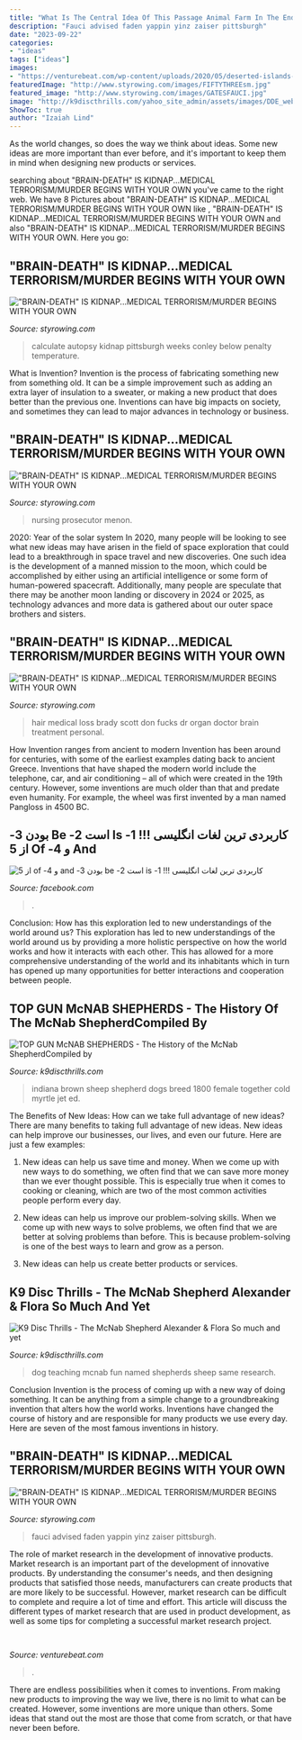 ```yaml
---
title: "What Is The Central Idea Of This Passage Animal Farm In The End ~ K9 Disc Thrills"
description: "Fauci advised faden yappin yinz zaiser pittsburgh"
date: "2023-09-22"
categories:
- "ideas"
tags: ["ideas"]
images:
- "https://venturebeat.com/wp-content/uploads/2020/05/deserted-islands-devops.png?w=800"
featuredImage: "http://www.styrowing.com/images/FIFTYTHREEsm.jpg"
featured_image: "http://www.styrowing.com/images/GATESFAUCI.jpg"
image: "http://k9discthrills.com/yahoo_site_admin/assets/images/DDE_website.80125641_logo.JPG"
ShowToc: true
author: "Izaiah Lind"
---
```



As the world changes, so does the way we think about ideas. Some new ideas are more important than ever before, and it's important to keep them in mind when designing new products or services.

	

		
searching about &quot;BRAIN-DEATH&quot; IS KIDNAP...MEDICAL TERRORISM/MURDER BEGINS WITH YOUR OWN you've came to the right web. We have 8 Pictures about &quot;BRAIN-DEATH&quot; IS KIDNAP...MEDICAL TERRORISM/MURDER BEGINS WITH YOUR OWN like , &quot;BRAIN-DEATH&quot; IS KIDNAP...MEDICAL TERRORISM/MURDER BEGINS WITH YOUR OWN and also &quot;BRAIN-DEATH&quot; IS KIDNAP...MEDICAL TERRORISM/MURDER BEGINS WITH YOUR OWN. Here you go:
		
    
## &quot;BRAIN-DEATH&quot; IS KIDNAP...MEDICAL TERRORISM/MURDER BEGINS WITH YOUR OWN

<img loading=lazy src="http://styrowing.com/images/ritabig.jpg" onerror="this.onerror=null;this.src='https://tse2.mm.bing.net/th?id=OIP.2TSRult_lFuwYhaIoQo1YwAAAA&amp;pid=15.1';" alt="&quot;BRAIN-DEATH&quot; IS KIDNAP...MEDICAL TERRORISM/MURDER BEGINS WITH YOUR OWN">

_Source: styrowing.com_

>calculate autopsy kidnap pittsburgh weeks conley below penalty temperature. 

	

What is Invention?
Invention is the process of fabricating something new from something old. It can be a simple improvement such as adding an extra layer of insulation to a sweater, or making a new product that does better than the previous one. Inventions can have big impacts on society, and sometimes they can lead to major advances in technology or business.

    
## &quot;BRAIN-DEATH&quot; IS KIDNAP...MEDICAL TERRORISM/MURDER BEGINS WITH YOUR OWN

<img loading=lazy src="http://www.styrowing.com/images/FIFTYTHREEsm.jpg" onerror="this.onerror=null;this.src='https://tse3.mm.bing.net/th?id=OIP.J3MEagavBMlon0_mNZc-lwHaKL&amp;pid=15.1';" alt="&quot;BRAIN-DEATH&quot; IS KIDNAP...MEDICAL TERRORISM/MURDER BEGINS WITH YOUR OWN">

_Source: styrowing.com_

>nursing prosecutor menon. 

	

2020: Year of the solar system
In 2020, many people will be looking to see what new ideas may have arisen in the field of space exploration that could lead to a breakthrough in space travel and new discoveries. One such idea is the development of a manned mission to the moon, which could be accomplished by either using an artificial intelligence or some form of human-powered spacecraft. Additionally, many people are speculate that there may be another moon landing or discovery in 2024 or 2025, as technology advances and more data is gathered about our outer space brothers and sisters.

    
## &quot;BRAIN-DEATH&quot; IS KIDNAP...MEDICAL TERRORISM/MURDER BEGINS WITH YOUR OWN

<img loading=lazy src="http://styrowing.com/images/bustbrady.jpg" onerror="this.onerror=null;this.src='https://tse4.mm.bing.net/th?id=OIP.jYjmJEP-XcbVbrcGquxhgwHaHM&amp;pid=15.1';" alt="&quot;BRAIN-DEATH&quot; IS KIDNAP...MEDICAL TERRORISM/MURDER BEGINS WITH YOUR OWN">

_Source: styrowing.com_

>hair medical loss brady scott don fucks dr organ doctor brain treatment personal. 

	

How Invention ranges from ancient to modern
Invention has been around for centuries, with some of the earliest examples dating back to ancient Greece. Inventions that have shaped the modern world include the telephone, car, and air conditioning – all of which were created in the 19th century. However, some inventions are much older than that and predate even humanity. For example, the wheel was first invented by a man named Pangloss in 4500 BC.

    
## ‫کاربردی ترین لغات انگلیسی !!! 1- Is است 2- Be بودن 3- And و 4- Of از 5

<img loading=lazy src="https://lookaside.fbsbx.com/lookaside/crawler/media/?media_id=102452177969990" onerror="this.onerror=null;this.src='https://tse3.mm.bing.net/th?id=OIP.bKmdrqn_6TeHUng8ZkY9ggHaHi&amp;pid=15.1';" alt="‫کاربردی ترین لغات انگلیسی !!! 1- is است 2- be بودن 3- and و 4- of از 5">

_Source: facebook.com_

>. 

	

Conclusion: How has this exploration led to new understandings of the world around us?
This exploration has led to new understandings of the world around us by providing a more holistic perspective on how the world works and how it interacts with each other. This has allowed for a more comprehensive understanding of the world and its inhabitants which in turn has opened up many opportunities for better interactions and cooperation between people.

    
## TOP GUN McNAB SHEPHERDS - The History Of The McNab ShepherdCompiled By

<img loading=lazy src="http://k9discthrills.com/yahoo_site_admin/assets/images/Baby_Brown.85215446_std.JPG" onerror="this.onerror=null;this.src='https://tse2.mm.bing.net/th?id=OIP.udkkNP5RWaWqqjy0gXQtIwHaJp&amp;pid=15.1';" alt="TOP GUN McNAB SHEPHERDS - The History of the McNab ShepherdCompiled by">

_Source: k9discthrills.com_

>indiana brown sheep shepherd dogs breed 1800 female together cold myrtle jet ed. 

	

The Benefits of New Ideas: How can we take full advantage of new ideas?
There are many benefits to taking full advantage of new ideas. New ideas can help improve our businesses, our lives, and even our future. Here are just a few examples:
1. New ideas can help us save time and money. When we come up with new ways to do something, we often find that we can save more money than we ever thought possible. This is especially true when it comes to cooking or cleaning, which are two of the most common activities people perform every day.

2. New ideas can help us improve our problem-solving skills. When we come up with new ways to solve problems, we often find that we are better at solving problems than before. This is because problem-solving is one of the best ways to learn and grow as a person.

3. New ideas can help us create better products or services.

    
## K9 Disc Thrills - The McNab Shepherd Alexander &amp; Flora So Much And Yet

<img loading=lazy src="http://k9discthrills.com/yahoo_site_admin/assets/images/DDE_website.80125641_logo.JPG" onerror="this.onerror=null;this.src='https://tse4.mm.bing.net/th?id=OIP.jAqVkOch-g-aE-wIrbgM3QAAAA&amp;pid=15.1';" alt="K9 Disc Thrills - The McNab Shepherd Alexander &amp; Flora So much and yet">

_Source: k9discthrills.com_

>dog teaching mcnab fun named shepherds sheep same research. 

	

Conclusion
Invention is the process of coming up with a new way of doing something. It can be anything from a simple change to a groundbreaking invention that alters how the world works. Inventions have changed the course of history and are responsible for many products we use every day. Here are seven of the most famous inventions in history.

    
## &quot;BRAIN-DEATH&quot; IS KIDNAP...MEDICAL TERRORISM/MURDER BEGINS WITH YOUR OWN

<img loading=lazy src="http://www.styrowing.com/images/GATESFAUCI.jpg" onerror="this.onerror=null;this.src='https://tse2.mm.bing.net/th?id=OIP.3PtEjietUTglKsUecPMaEgHaEK&amp;pid=15.1';" alt="&quot;BRAIN-DEATH&quot; IS KIDNAP...MEDICAL TERRORISM/MURDER BEGINS WITH YOUR OWN">

_Source: styrowing.com_

>fauci advised faden yappin yinz zaiser pittsburgh. 

	

The role of market research in the development of innovative products.
Market research is an important part of the development of innovative products. By understanding the consumer's needs, and then designing products that satisfied those needs, manufacturers can create products that are more likely to be successful. However, market research can be difficult to complete and require a lot of time and effort. This article will discuss the different types of market research that are used in product development, as well as some tips for completing a successful market research project.

    
## 

<img loading=lazy src="https://venturebeat.com/wp-content/uploads/2020/05/deserted-islands-devops.png?w=800" onerror="this.onerror=null;this.src='https://tse4.mm.bing.net/th?id=OIP.UGt6QPKIHa9PnAKD-gUZaAHaE5&amp;pid=15.1';" alt="">

_Source: venturebeat.com_

>. 

	

There are endless possibilities when it comes to inventions. From making new products to improving the way we live, there is no limit to what can be created. However, some inventions are more unique than others. Some ideas that stand out the most are those that come from scratch, or that have never been before.

